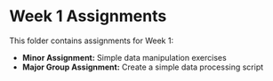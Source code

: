 # Week 1 Assignments

This folder contains assignments for Week 1:

- **Minor Assignment:** Simple data manipulation exercises
- **Major Group Assignment:** Create a simple data processing script